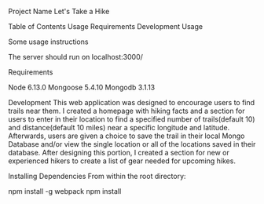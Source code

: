 Project Name
Let's Take a Hike

Table of Contents
Usage
Requirements
Development
Usage


Some usage instructions

The server should run on localhost:3000/

Requirements

Node 6.13.0
Mongoose 5.4.10
Mongodb 3.1.13

Development
This web application was designed to encourage users to find trails near them. I created a homepage with hiking facts and a section for users to enter in their location to find a specified number of trails(default 10) and distance(default 10 miles) near a specific longitude and latitude. Afterwards, users are given a choice to save the trail in their local Mongo Database and/or view the single location or all of the locations saved in their database. After designing this portion, I created a section for new or experienced hikers to create a list of gear needed for upcoming hikes.

Installing Dependencies
From within the root directory:

npm install -g webpack
npm install

